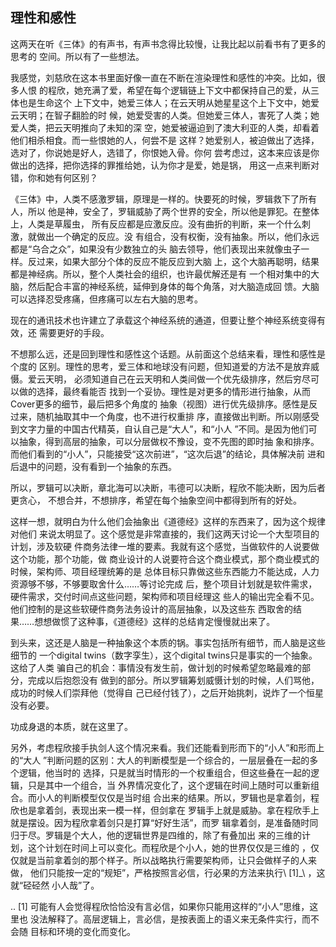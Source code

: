     
## 理性和感性

这两天在听《三体》的有声书，有声书念得比较慢，让我比起以前看书有了更多的思考的
空间。所以有了一些想法。

我感觉，刘慈欣在这本书里面好像一直在不断在渲染理性和感性的冲突。比如，很多人恨
的程欣，她充满了爱，希望在每个逻辑链上下文中都保持自己的爱，从三体也是生命这个
上下文中，她爱三体人；在云天明从她星星这个上下文中，她爱云天明；在智子翻脸的时
候，她爱受害的人类。但她爱三体人，害死了人类；她爱人类，把云天明推向了未知的深
空，她爱被逼迫到了澳大利亚的人类，却看着他们相杀相食。而一些恨她的人，何尝不是
这样？她爱别人，被迫做出了选择，选对了，你说她是好人，选错了，你恨她入骨。你何
尝考虑过，这本来应该是你做出的选择，把你选择的罪推给她，认为你才是爱，她是锅，
用这一点来判断对错，你和她有何区别？

《三体》中，人类不感激罗辑，原理是一样的。快要死的时候，罗辑救下了所有人，所以
他是神，安全了，罗辑威胁了两个世界的安全，所以他是罪犯。在整体上，人类是草履虫，
所有反应都是应激反应。没有曲折的判断，来一个什么刺激，就做出一个确定的反应。没
有组合，没有权衡，没有抽象。所以，他们永远都是“乌合之众”，如果没有少数独立的头
脑去领导，他们表现出来就像虫子一样。反过来，如果大部分个体的反应不能反应到大脑
上，这个大脑再聪明，结果都是神经病。所以，整个人类社会的组织，也许最优解还是有
一个相对集中的大脑，然后配合丰富的神经系统，延伸到身体的每个角落，对大脑造成回
馈。大脑可以选择忍受疼痛，但疼痛可以左右大脑的思考。

现在的通讯技术也许建立了承载这个神经系统的通道，但要让整个神经系统变得有效，还
需要更好的手段。

不想那么远，还是回到理性和感性这个话题。从前面这个总结来看，理性和感性是个度的
区别。理性的思考，爱三体和地球没有问题，但知道爱的方法不是放弃威慑。爱云天明，
必须知道自己在云天明和人类间做一个优先级排序，然后穷尽可以做的选择，最终看能否
找到一个妥协。理性是对更多的情形进行抽象，从而Cover更多的细节，最后把多个角度的
抽象（视图）进行优先级排序。感性是反过来，随机抽取其中一个角度，也不进行权重排
序，直接做出判断。所以刚感受到文字力量的中国古代精英，自认自己是“大人”，和“小人
”不同。是因为他们可以抽象，得到高层的抽象，可以分层做权不豫设，变不先图的即时抽
象和排序。而他们看到的“小人”，只能接受“这次前进”，“这次后退”的结论，具体解决前
进和后退中的问题，没有看到一个抽象的东西。

所以，罗辑可以决断，章北海可以决断，韦德可以决断，程欣不能决断，因为后者更贪心，
不想合并，不想排序，希望在每个抽象空间中都得到所有的好处。

这样一想，就明白为什么他们会抽象出《道德经》这样的东西来了，因为这个规律对他们
来说太明显了。这个感觉是非常直接的，我们这两天讨论一个大型项目的计划，涉及软硬
件商务法律一堆的要素。我就有这个感觉，当做软件的人说要做这个功能，那个功能，做
商业设计的人说要符合这个商业模式，那个商业模式的时候，架构师、项目经理统筹的是
总体目标只靠做这些东西能力不能达成，人力资源够不够，不够要取舍什么……等讨论完成
后，整个项目计划就是软件需求，硬件需求，交付时间点这些问题，架构师和项目经理这
些人的输出完全看不见。他们控制的是这些软硬件商务法务设计的高层抽象，以及这些东
西取舍的结果……想想做惯了这种事，《道德经》这样的总结肯定慢慢就出来了。

到头来，这还是人脑是一种抽象这个本质的锅。事实包括所有细节，而人脑是这些细节的
一个digital twins（数字孪生），这个digital twins只是事实的一个抽象。这给了人类
骗自己的机会：事情没有发生前，做计划的时候希望忽略最难的部分，完成以后抱怨没有
做到的部分。所以罗辑筹划威慑计划的时候，人们骂他，成功的时候人们崇拜他（觉得自
己已经付钱了），之后开始挑刺，说炸了一个恒星没有必要。

功成身退的本质，就在这里了。

另外，考虑程欣接手执剑人这个情况来看。我们还能看到形而下的“小人”和形而上的“大人
”判断问题的区别：大人的判断模型是一个综合的，一层层叠在一起的多个逻辑，他当时的
选择，只是就当时情形的一个权重组合，但这些叠在一起的逻辑，只是其中一个组合，当
外界情况变化了，这个逻辑在时间上随时可以重新组合。而小人的判断模型仅仅是当时组
合出来的结果。所以，罗辑也是拿着剑，程欣也是拿着剑，表现出来一模一样，但剑拿在
罗辑手上就是威胁。拿在程欣手上就是摆设。因为程欣拿着剑只是打算“好好生活”，而罗
辑拿着剑，是准备随时同归于尽。罗辑是个大人，他的逻辑世界是四维的，除了有叠加出
来的三维的计划，这个计划在时间上可以变化。而程欣是个小人，她的世界仅仅是三维的
，仅仅就是当前拿着剑的那个样子。所以战略执行需要架构师，让只会做样子的人来做，
他们只能按一定的“规矩”，严格按照言必信，行必果的方法来执行\ [1]_\ ，这就“硁硁然
小人哉”了。

.. [1] 可能有人会觉得程欣恰恰没有言必信，如果你只能用这样的“小人”思维，这里也
  没法解释了。高层逻辑上，言必信，是按表面上的语义来无条件实行，而不会随
  目标和环境的变化而变化。

